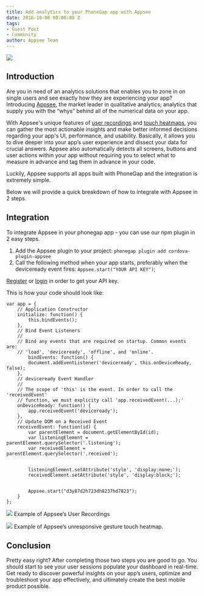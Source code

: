 ```yaml
---
title: Add analytics to your PhoneGap app with Appsee
date: 2016-10-06 00:00:00 Z
tags:
- Guest Post
- Community
author: Appsee Team
---
```


![](/blog/uploads/appsee.png)

## Introduction

Are you in need of an analytics solutions that enables you to zone in on single users and see exactly how they are experiencing your app? Introducing [Appsee](https://www.appsee.com/), the market leader in qualitative analytics; analytics that supply you with the “whys” behind all of the numerical data on your app.

With Appsee's unique features of [user recordings](https://www.appsee.com/features/user-recordings) and [touch heatmaps](https://www.appsee.com/features/touch-heatmaps), you can gather the most actionable insights and make better informed decisions regarding your app's UI, performance, and usability. Basically, it allows you to dive deeper into your app’s user experience and dissect your data for crucial answers. Appsee also automatically detects all screens, buttons and user actions within your app without requiring you to select what to measure in advance and tag them in advance in your code.

Luckily, Appsee supports all apps built with PhoneGap and the integration is extremely simple.

Below we will provide a quick breakdown of how to integrate with Appsee in 2 steps. 

## Integration

To integrate Appsee in your phonegap app - you can use our npm plugin in 2 easy steps.

1.  Add the Appsee plugin to your project: `phonegap plugin add cordova-plugin-appsee`
2.  Call the following method when your app starts, preferably when the deviceready event fires: `Appsee.start("YOUR API KEY")`;

[Register](https://www.appsee.com/start) or [login](https://dashboard.appsee.com/login) in order to get your API key.

This is how your code should look like:

```
var app = {
    // Application Constructor
    initialize: function() {
        this.bindEvents();
    },
    // Bind Event Listeners
    //
    // Bind any events that are required on startup. Common events are:
    // 'load', 'deviceready', 'offline', and 'online'.
        bindEvents: function() {
        document.addEventListener('deviceready', this.onDeviceReady, false);
    },
    // deviceready Event Handler
    //
    // The scope of 'this' is the event. In order to call the 'receivedEvent'
    // function, we must explicity call 'app.receivedEvent(...);'
    onDeviceReady: function() {
        app.receivedEvent('deviceready');
    },
    // Update DOM on a Received Event
    receivedEvent: function(id) {
        var parentElement = document.getElementById(id);
        var listeningElement = parentElement.querySelector('.listening');
        var receivedElement = parentElement.querySelector('.received');


        listeningElement.setAttribute('style', 'display:none;');
        receivedElement.setAttribute('style', 'display:block;');


        Appsee.start("d3y87d2h723dh8237hd7823");
    }
};
```

![](/blog/uploads/userrecordings.png)
Example of Appsee’s User Recordings

![](/blog/uploads/touchheatmap.png)
Example of Appsee’s unresponsive gesture touch heatmap.

## Conclusion

Pretty easy right? After completing those two steps you are good to go. You should start to see your user sessions populate your dashboard in real-time. Get ready to discover powerful insights on your app’s users, optimize and troubleshoot your app effectively, and ultimately create the best mobile product possible. 
